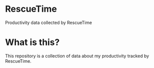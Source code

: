 # RescueTime
Productivity data collected by RescueTime

# What is this?
This repository is a collection of data about my productivity tracked by RescueTime. 
